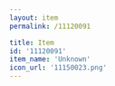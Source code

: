 ```yaml
---
layout: item
permalink: /11120091

title: Item
id: '11120091'
item_name: 'Unknown'
icon_url: '11150023.png'
---
```

